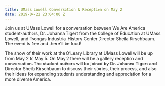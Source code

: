```yaml
---
title: UMass Lowell Conversation & Reception on May 2
date: 2019-04-22 23:04:00 Z
---
```


Join us at UMass Lowell for a conversation between We Are America student-authors, Dr. Johanna Tigert from the College of Education at UMass Lowell, and Tsongas Industrial History Center Director Sheila Kirschbaum. The event is free and there'll be food!

The show of their work at the O’Leary Library at UMass Lowell will be up from May 2 to May 5. On May 2 there will be a gallery reception and conversation. The student authors will be joined by Dr. Johanna Tigert and Director Sheila Kirschbaum to discuss their stories, their process, and also their ideas for expanding students understanding and appreciation for a more diverse America.
